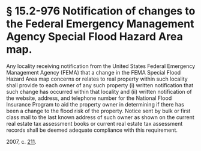 # § 15.2-976 Notification of changes to the Federal Emergency Management Agency Special Flood Hazard Area map.

<p>Any locality receiving notification from the United States Federal Emergency Management Agency (FEMA) that a change in the FEMA Special Flood Hazard Area map concerns or relates to real property within such locality shall provide to each owner of any such property (i) written notification that such change has occurred within that locality and (ii) written notification of the website, address, and telephone number for the National Flood Insurance Program to aid the property owner in determining if there has been a change to the flood risk of the property. Notice sent by bulk or first class mail to the last known address of such owner as shown on the current real estate tax assessment books or current real estate tax assessment records shall be deemed adequate compliance with this requirement.</p><p>2007, c. <a href='http://lis.virginia.gov/cgi-bin/legp604.exe?071+ful+CHAP0211'>211</a>.</p>